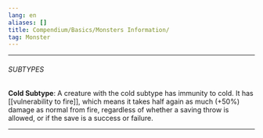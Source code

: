 ```yaml
---
lang: en
aliases: []
title: Compendium/Basics/Monsters Information/
tag: Monster
---
```



---

###### SUBTYPES


**Cold Subtype**: A creature with the cold subtype has immunity to cold. It has [[vulnerability to fire]], which means it takes half again as much (+50%) damage as normal from fire, regardless of whether a saving throw is allowed, or if the save is a success or failure.



---
  